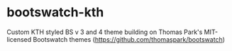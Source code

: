 # bootswatch-kth
Custom KTH styled BS v 3 and 4 theme building on Thomas Park's MIT-licensed Bootswatch themes (https://github.com/thomaspark/bootswatch)
